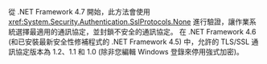 從 .NET Framework 4.7 開始，此方法會使用 <xref:System.Security.Authentication.SslProtocols.None> 進行驗證，讓作業系統選擇最適用的通訊協定，並封鎖不安全的通訊協定。 在 .NET Framework 4.6 (和已安裝最新安全性修補程式的 .NET Framework 4.5) 中，允許的 TLS/SSL 通訊協定版本為 1.2、1.1 和 1.0 (除非您編輯 Windows 登錄來停用強式加密)。
